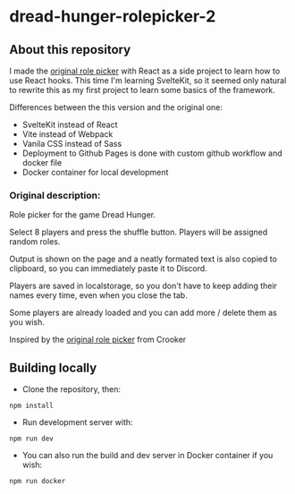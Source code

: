 # dread-hunger-rolepicker-2

## About this repository

I made the [original role picker](https://github.com/Bladesheng/dread-hunger-rolepicker) with React as a side project to learn how to use React hooks. This time I'm learning SvelteKit, so it seemed only natural to rewrite this as my first project to learn some basics of the framework.

Differences between the this version and the original one:

- SvelteKit instead of React
- Vite instead of Webpack
- Vanila CSS instead of Sass
- Deployment to Github Pages is done with custom github workflow and docker file
- Docker container for local development

### Original description:

Role picker for the game Dread Hunger.

Select 8 players and press the shuffle button. Players will be assigned random roles.

Output is shown on the page and a neatly formated text is also copied to clipboard, so you can immediately paste it to Discord.

Players are saved in localstorage, so you don't have to keep adding their names every time, even when you close the tab.

Some players are already loaded and you can add more / delete them as you wish.

Inspired by the [original role picker](https://dreadhunger.azurewebsites.net/) from Crooker

## Building locally

- Clone the repository, then:

```
npm install
```

- Run development server with:

```
npm run dev
```

- You can also run the build and dev server in Docker container if you wish:

```
npm run docker
```
